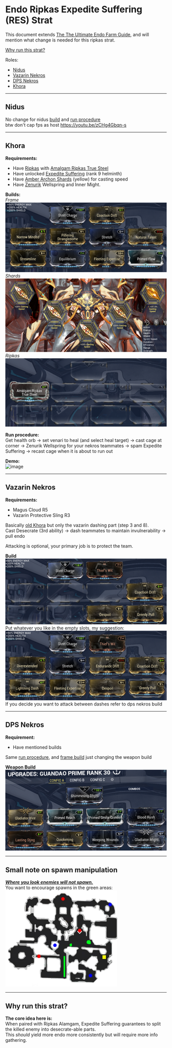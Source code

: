 # Endo Ripkas Expedite Suffering (RES) Strat

This document extends [The The Ultimate Endo Farm Guide](https://docs.google.com/document/d/13y8HIYBsi1WiY0JfO6mSLHENbd34LKn3iz9RwsVikw0/), and will mention what change is needed for this ripkas strat.  

[Why run this strat?](#why-run-this-strat)

Roles:
- [Nidus](#nidus)
- [Vazarin Nekros](#vazarin-nekros)
- [DPS Nekros](#dps-nekros)
- [Khora](#khora)
___
## Nidus
No change for nidus [build](https://docs.google.com/document/d/13y8HIYBsi1WiY0JfO6mSLHENbd34LKn3iz9RwsVikw0/edit#heading=h.nhvovr9x1lsl) and [run procedure](https://docs.google.com/document/d/13y8HIYBsi1WiY0JfO6mSLHENbd34LKn3iz9RwsVikw0/edit#heading=h.l30u2xvft94o)  
btw don't cap fps as host https://youtu.be/zCHg4Gbqn-s
___
## Khora
__Requirements:__
- Have [Ripkas](https://warframe.fandom.com/wiki/Ripkas) with [Amalgam Ripkas True Steel](https://warframe.fandom.com/wiki/Amalgam_Ripkas_True_Steel)
- Have unlocked [Expedite Suffering](https://warframe.fandom.com/wiki/Expedite_Suffering) (rank 9 helminth)
- Have [Amber Archon Shards](https://warframe.fandom.com/wiki/Archon_Shard) (yellow) for casting speed
- Have [Zenurik](https://warframe.fandom.com/wiki/Focus/Zenurik) Wellspring and Inner Might.

__Builds:__  
_Frame_  
![image](./assets/khora_build.png)  
_Shards_  
![image](./assets/shards.png)  
_Ripkas_  
![image](./assets/ripkas_build.png)  

__Run procedure:__  
Get health orb -> set venari to heal (and select heal target) -> cast cage at corner -> Zenurik Wellspring for your nekros teammates -> spam Expedite Suffering -> recast cage when it is about to run out

__Demo:__  
![image](./assets/khora_run.gif)  
___
## Vazarin Nekros

__Requirements:__
- Magus Cloud R5
- Vazarin Protective Sling R3

Basically [old Khora](https://docs.google.com/document/d/13y8HIYBsi1WiY0JfO6mSLHENbd34LKn3iz9RwsVikw0/edit#heading=h.k60v6asjn9pz) but only the vazarin dashing part (step 3 and 8).  
Cast Desecrate (3rd ability) -> dash teammates to maintain invulnerability -> pull endo

Attacking is optional, your primary job is to protect the team.

**Build**
![image](./assets/vaz_nekros.png)
Put whatever you like in the empty slots, my suggestion:
![image](./assets/suggested_vaz_nekros.png)
If you decide you want to attack between dashes refer to dps nekros build
___
## DPS Nekros
__Requirement:__
- Have mentioned builds

Same [run procedure](https://docs.google.com/document/d/13y8HIYBsi1WiY0JfO6mSLHENbd34LKn3iz9RwsVikw0/edit#heading=h.on36r8gaz4gy), and [frame build](https://docs.google.com/document/d/13y8HIYBsi1WiY0JfO6mSLHENbd34LKn3iz9RwsVikw0/edit#heading=h.36qoxndrz31x) just changing the weapon build

**Weapon Build**
![image](./assets/polearm_build.png)
___
## Small note on spawn manipulation
<ins>___Where you look enemies will not spawn.___</ins>  
You want to encourage spawns in the green areas:  
![image](./assets/map_spawns.png)
___
## Why run this strat?
__The core idea here is:__  
When paired with Ripkas Alamgam, Expedite Suffering guarantees to split the killed enemy into desecrate-able parts.  
This *should* yield more endo more consistently but will require more info gathering.  
